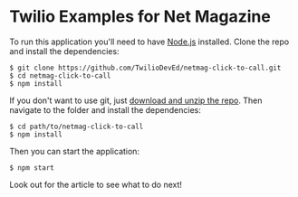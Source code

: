 # Twilio Examples for Net Magazine

To run this application you'll need to have [Node.js](https://nodejs.org/) installed. Clone the repo and install the dependencies:

```
$ git clone https://github.com/TwilioDevEd/netmag-click-to-call.git
$ cd netmag-click-to-call
$ npm install
```

If you don't want to use git, just [download and unzip the repo](https://github.com/TwilioDevEd/netmag-click-to-call/archive/master.zip). Then navigate to the folder and install the dependencies:

```
$ cd path/to/netmag-click-to-call
$ npm install
```

Then you can start the application:

```
$ npm start
```

Look out for the article to see what to do next!
